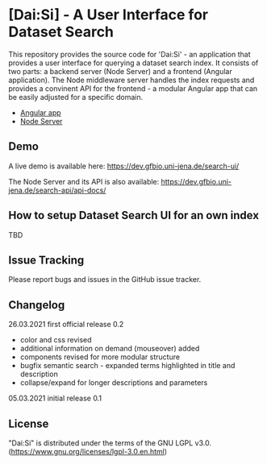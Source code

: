 # [Dai:Si] - A User Interface for Dataset Search

This repository provides the source code for 'Dai:Si' - an application that provides a user interface for querying a dataset search index. 
It consists of two parts: a backend server (Node Server) and a frontend (Angular application). 
The Node middleware server handles the index requests and provides a convinent API for the frontend - a modular Angular app that can be easily adjusted for a specific domain. 

* [Angular app] 
* [Node Server] 

[Angular app]: https://github.com/fusion-jena/DatasetSearchUI/tree/master/angular
[Node Server]: https://github.com/fusion-jena/DatasetSearchUI/tree/master/node

## Demo

A live demo is available here: https://dev.gfbio.uni-jena.de/search-ui/

The Node Server and its API is also available: https://dev.gfbio.uni-jena.de/search-api/api-docs/

## How to setup Dataset Search UI for an own index

TBD

## Issue Tracking

Please report bugs and issues in the GitHub issue tracker.

## Changelog

26.03.2021 first official release 0.2

* color and css revised
* additional information on demand (mouseover) added
* components revised for more modular structure
* bugfix semantic search - expanded terms highlighted in title and description
* collapse/expand for longer descriptions and parameters

05.03.2021 initial release 0.1

## License
"Dai:Si" is distributed under the terms of the GNU LGPL v3.0. (https://www.gnu.org/licenses/lgpl-3.0.en.html) 
